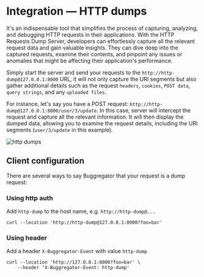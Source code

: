 # Integration — HTTP dumps

It's an indispensable tool that simplifies the process of capturing, analyzing, and debugging HTTP requests in their
applications. With the HTTP Requests Dump Server, developers can effortlessly capture all the relevant request data and
gain valuable insights. They can dive deep into the captured requests, examine their contents, and pinpoint any issues
or anomalies that might be affecting their application's performance.

Simply start the server and send your requests to the `http://http-dump@127.0.0.1:8000` URL, it will not only
capture the URI segments but also gather additional details such as the request `headers`, `cookies`, `POST data`,
`query strings`, and any `uploaded files`.

For instance, let's say you have a POST request: `http://http-dump@127.0.0.1:8000/user/3/update`. In this case,
server will intercept the request and capture all the relevant information. It will then display the
dumped data, allowing you to examine the request details, including the URI segments (`user/3/update` in this example).

![http dumps](https://github.com/buggregator/server/assets/773481/fc823390-b490-4bbb-a787-44471eca9fb6)

## Client configuration

There are several ways to say Buggregator that your request is a dump request:

### Using http auth

Add `http-dump` to the host name, e.g. `http://http-dump@...`

```curl
curl --location 'http://http-dump@127.0.0.1:8000?foo=bar'
```

### Using header

Add a header `X-Buggregator-Event` with value `http-dump`

```curl
curl --location 'http://127.0.0.1:8000?foo=bar' \
    --header 'X-Buggregator-Event: http-dump'
```